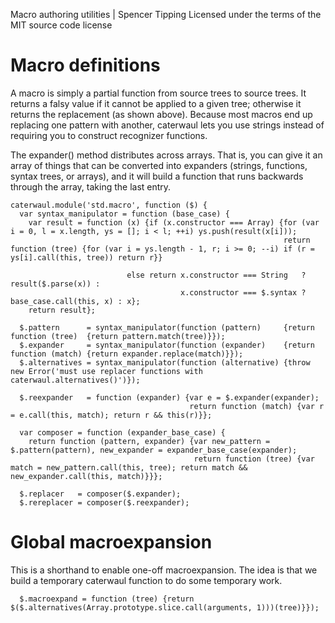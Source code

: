 Macro authoring utilities | Spencer Tipping
Licensed under the terms of the MIT source code license

# Macro definitions

A macro is simply a partial function from source trees to source trees. It returns a falsy value if it cannot be applied to a given tree; otherwise it returns the replacement (as shown
above). Because most macros end up replacing one pattern with another, caterwaul lets you use strings instead of requiring you to construct recognizer functions.

The expander() method distributes across arrays. That is, you can give it an array of things that can be converted into expanders (strings, functions, syntax trees, or arrays), and it will
build a function that runs backwards through the array, taking the last entry.

```.waul
caterwaul.module('std.macro', function ($) {
  var syntax_manipulator = function (base_case) {
    var result = function (x) {if (x.constructor === Array) {for (var i = 0, l = x.length, ys = []; i < l; ++i) ys.push(result(x[i]));
                                                             return function (tree) {for (var i = ys.length - 1, r; i >= 0; --i) if (r = ys[i].call(this, tree)) return r}}
```

```.waul
                          else return x.constructor === String   ? result($.parse(x)) :
                                      x.constructor === $.syntax ? base_case.call(this, x) : x};
    return result};
```

```.waul
  $.pattern      = syntax_manipulator(function (pattern)     {return function (tree)  {return pattern.match(tree)}});
  $.expander     = syntax_manipulator(function (expander)    {return function (match) {return expander.replace(match)}});
  $.alternatives = syntax_manipulator(function (alternative) {throw new Error('must use replacer functions with caterwaul.alternatives()')});
```

```.waul
  $.reexpander   = function (expander) {var e = $.expander(expander);
                                        return function (match) {var r = e.call(this, match); return r && this(r)}};
```

```.waul
  var composer = function (expander_base_case) {
    return function (pattern, expander) {var new_pattern = $.pattern(pattern), new_expander = expander_base_case(expander);
                                         return function (tree) {var match = new_pattern.call(this, tree); return match && new_expander.call(this, match)}}};
```

```.waul
  $.replacer   = composer($.expander);
  $.rereplacer = composer($.reexpander);
```

# Global macroexpansion

This is a shorthand to enable one-off macroexpansion. The idea is that we build a temporary caterwaul function to do some temporary work.

```.waul
  $.macroexpand = function (tree) {return $($.alternatives(Array.prototype.slice.call(arguments, 1)))(tree)}});

```
